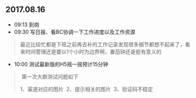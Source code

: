 ## 2017.08.16
* 09:13 到岗
* 09:30 写日报、看BC协调一下工作进度以及工作资源
>最近比较忙都是下班之前再去补的工作记录发现很多细节都想不起来了，看来时间管理还是要以1个小时为边界啊，番茄钟还是挺有意义的
* 10:00 测试最新版的H5摇一摇预计15分钟
>  第一次大群测试问题如下
>
> 1、渠道对应的图片
> 2、提示相关的图片
> 3、验证码不稳定
